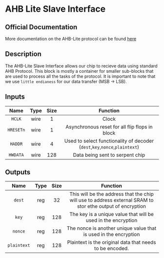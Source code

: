 # AHB Lite Slave Interface

## Official Documentation

More documentation on the AHB-Lite protocol can be found [here](http://www.eecs.umich.edu/courses/eecs373/readings/ARM_IHI0033A_AMBA_AHB-Lite_SPEC.pdf)

## Description

The AHB-Lite Slave Interface allows our chip to recieve data using standard AHB Protocol.
This block is mostly a container for smaller sub-blocks that are used to process all the tasks of the protocol. It is important to note that we use `little endianess` for our data transfer (MSB -> LSB).

## Inputs

  Name | Type |  Size | Function
:-----:|:----:|:-----:|:-------:
`HCLK` | wire |   1   | Clock
`HRESETn` | wire |   1   | Asynchronous reset for all flip flops in block
`HADDR` | wire |   4   | Used to select functionality of decoder (`dest`,`key`,`nonce`,`plaintext`)
`HWDATA` | wire |  128  | Data being sent to serpent chip

## Outputs

  Name | Type |  Size | Function
:-----:|:----:|:-----:|:-------:
`dest` | reg  |  32   | This will be the address that the chip will use to address external SRAM to stor ethe output of encryption
`key`  | reg  |  128  | The key is a unique value that will be used in the encryption
`nonce`| reg  |  128  | The nonce is another unique value that is used in the encryption
`plaintext`|reg| 128  | Plaintext is the original data that needs to be encoded.
